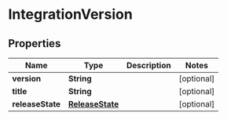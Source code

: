 
# IntegrationVersion

## Properties
Name | Type | Description | Notes
------------ | ------------- | ------------- | -------------
**version** | **String** |  |  [optional]
**title** | **String** |  |  [optional]
**releaseState** | [**ReleaseState**](ReleaseState.md) |  |  [optional]




